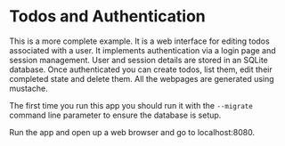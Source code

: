 # Todos and Authentication

This is a more complete example. It is a web interface for editing todos associated with a user. It implements authentication via a login page and session management. User and session details are stored in an SQLite database. Once authenticated you can create todos, list them, edit their completed state and delete them. All the webpages are generated using mustache.

The first time you run this app you should run it with the `--migrate` command line parameter to ensure the database is setup.

Run the app and open up a web browser and go to localhost:8080. 